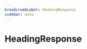 ```yaml
---
breadcrumbLabel: HeadingResponse
sidebar: auto
---
```


# HeadingResponse

<ProxySummary/>

<ApiDocs/>
